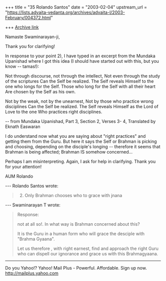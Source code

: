 +++
title = "35 Rolando Santos"
date = "2003-02-04"
upstream_url = "https://lists.advaita-vedanta.org/archives/advaita-l/2003-February/004372.html"

+++
[Archive link](https://lists.advaita-vedanta.org/archives/advaita-l/2003-February/004372.html)

Namaste  Swaminarayan-ji,

Thank you for clarifying!

In response to your point 2), I have typed in an
excerpt from the Mundaka Upanishad where I got this
idea (I should have started out with this, but you
know -- tamas!):

Not through discourse, not through the intellect,
Not even through the study of the scriptures
Can the Self be realized. The Self reveals
Himself to the one who longs for the Self.
Those who long for the Self with all their heart
Are chosen by the Self as his own.

Not by the weak, not by the unearnest,
Not by those who practice wrong disciplines
Can the Self be realized. The Self reveals
Himself as the Lord of Love to the one
Who practices right disciplines.

-- from Mundaka Upanishad, Part 3, Section 2, Verses
3- 4, Translated by Eknath Easwaran

I do understand now what you are saying about "right
practices" and getting them from the Guru. But here it
says the Self or Brahman is picking and choosing,
depending on the disciple's longing -- therefore it
seems that Brahman is being affected; Brahman IS
somehow concerned...

Perhaps I am misinterpreting. Again, I ask for help in
clarifying. Thank you for your attention!

AUM
Rolando


--- Rolando Santos <sivadancer at yahoo.com> wrote:

> 2) Only Brahman chooses who to grace with jnana

--- Swaminarayan T <tvswaminarayan at YAHOO.COM> wrote:

> Response:
>
> not at all so!. In what way is Brahman concerned
> about this?
>
> It is the Guru in a human form who will grace the
> desciple with "Brahma Gyaana".
>
> Let us therefore , with right earnest, find and
> approach the right Guru who can dispell our
> ignorance and  grace us with this Brahmagyaana.




__________________________________________________
Do you Yahoo!?
Yahoo! Mail Plus - Powerful. Affordable. Sign up now.
http://mailplus.yahoo.com

